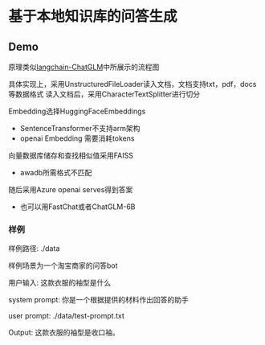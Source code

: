 # 基于本地知识库的问答生成
## Demo
原理类似[langchain-ChatGLM](https://github.com/imClumsyPanda/langchain-ChatGLM/tree/master)中所展示的流程图

具体实现上，采用UnstructuredFileLoader读入文档，文档支持txt，pdf，docs等数据格式
读入文档后，采用CharacterTextSplitter进行切分

Embedding选择HuggingFaceEmbeddings
- SentenceTransformer不支持arm架构
- openai Embedding 需要消耗tokens

向量数据库储存和查找相似值采用FAISS
- awadb所需格式不匹配

随后采用Azure openai serves得到答案
- 也可以用FastChat或者ChatGLM-6B

### 样例
样例路径: ./data

样例场景为一个淘宝商家的问答bot

用户输入: 这款衣服的袖型是什么

system prompt: 你是一个根据提供的材料作出回答的助手

user prompt: ./data/test-prompt.txt

Output: 这款衣服的袖型是收口袖。
